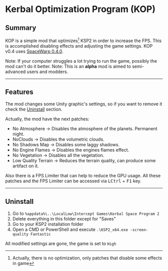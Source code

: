 # Kerbal Optimization Program (KOP)

## Summary

KOP is a simple mod that optimizes[^1] KSP2 in order to increase the FPS. This is accomplished disabling effects and adjusting the game settings.
KOP v0.4 uses [SpaceWarp 0.4.0](https://github.com/SpaceWarpDev/SpaceWarp/releases/tag/spacewarp-0.4.0).

Note: If your computer struggles a lot trying to run the game, possibly the mod can't do it better.
Note: This is an **alpha** mod is aimed to semi-advanced users and modders.

[^1]: Actually, there is no optimization, only patches that disable some effects in game

---------------------

## Features

The mod changes some Unity graphic's settings, so if you want to remove it check the [Uninstall](#uninstall) section.

Actually, the mod have the next patches:

- No Atmosphere &rarr; Disables the atmosphere of the planets. Permanent night.
- NoClouds &rarr; Disables the volumetric clouds.
- No Shadows Map &rarr; Disables some laggy shadows.
- No Engine Flames &rarr; Disables the engines flames effect.
- No Vegetation &rarr; Disables all the vegetation.
- Low Quality Terrain &rarr; Reduces the terrain quality, can produce some artifact on it.

Also there is a FPS Limiter that can help to reduce the GPU usage.
All these patches and the FPS Limiter can be accessed via <kbd>LCtrl</kbd> + <kbd>F1</kbd> key.

---------------------

## Uninstall

1. Go to `%appdata%\..\LocalLow\Intercept Games\Kerbal Space Program 2`
2. Delete everything in this folder except for "Saves"
3. Go to your KSP2 installation folder
4. Open a CMD or PowerShell and execute `.\KSP2_x64.exe -screen-quality Fantastic`

All modified settings are gone, the game is set to `High`
